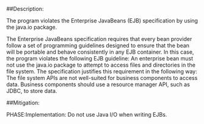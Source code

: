 ##Description:

The program violates the Enterprise JavaBeans (EJB) specification by using the java.io package.

The Enterprise JavaBeans specification requires that every bean provider follow a set of programming guidelines designed to ensure that the bean will be portable and behave consistently in any EJB container. In this case, the program violates the following EJB guideline: An enterprise bean must not use the java.io package to attempt to access files and directories in the file system. The specification justifies this requirement in the following way: The file system APIs are not well-suited for business components to access data. Business components should use a resource manager API, such as JDBC, to store data.

##Mitigation:


PHASE:Implementation:
Do not use Java I/O when writing EJBs.

